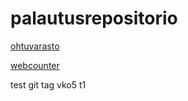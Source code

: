 # palautusrepositorio

[ohtuvarasto](https://github.com/eveliinaalikoski/ohtuvarasto)

[webcounter](https://github.com/eveliinaalikoski/webcounter)

test git tag
vko5 t1